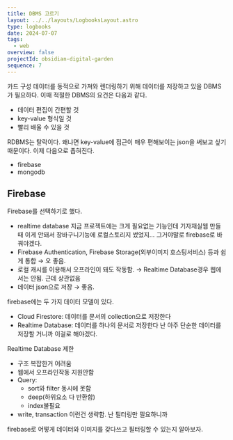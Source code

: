 ```yaml
---
title: DBMS 고르기
layout: ../../layouts/LogbooksLayout.astro
type: logbooks
date: 2024-07-07
tags:
  - web
overview: false
projectId: obsidian-digital-garden
sequence: 7
---
```


카드 구성 데이터를 동적으로 가져와 렌더링하기 위해 데이터를 저장하고 있을 DBMS가 필요하다. 이때 적절한 DBMS의 요건은 다음과 같다.
- 데이터 편집이 간편할 것
- key-value 형식일 것
- 빨리 배울 수 있을 것

RDBMS는 탈락이다. 왜냐면 key-value에 접근이 매우 편해보이는 json을 써보고 싶기 때문이다. 이제 다음으로 좁혀진다.
- firebase
- mongodb

## Firebase
Firebase를 선택하기로 했다.
- realtime database
	지금 프로젝트에는 크게 필요없는 기능인데 기자재실웹 만들때 이게 안돼서 장바구니기능에 로컬스토리지 썼었지… 그거야말로 firebase로 바꿔야겠다.
- Firebase Authentication, Firebase Storage(외부이미지 호스팅서비스) 등과 쉽게 통합
	→ 오 좋음.
- 로컬 캐시를 이용해서 오프라인이 돼도 작동함.
	→ Realtime Database경우 웹에서는 안됨. 근데 상관없음
- 데이터 json으로 저장
	→ 좋음.

firebase에는 두 가지 데이터 모델이 있다.
- Cloud Firestore: 데이터를 문서의 collection으로 저장한다
- Realtime Database: 데이터를 하나의 문서로 저장한다
	난 아주 단순한 데이터를 저장할 거니까 이걸로 해야겠다.

Realtime Database 제한
- 구조 복잡한거 어려움
- 웹에서 오프라인작동 지원안함
- Query:
	- sort와 filter 동시에 못함
	- deep(하위요소 다 반환함)
	- index불필요
- write, transaction 이런건 생략함. 난 필터링만 필요하니까

firebase로 어떻게 데이터와 이미지를 갖다쓰고 필터링할 수 있는지 알아보자.